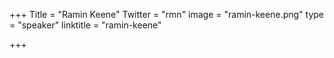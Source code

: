 +++
Title = "Ramin Keene"
Twitter = "rmn"
image = "ramin-keene.png"
type = "speaker"
linktitle = "ramin-keene"

+++

